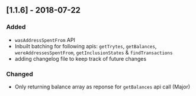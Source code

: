 ## [1.1.6] - 2018-07-22
### Added
- `wasAddressSpentFrom` API
- Inbuilt batching for following apis: `getTrytes`, `getBalances`, `wereAddressesSpentFrom`, `getInclusionStates` & `findTransactions`
- adding changelog file to keep track of future changes

### Changed
- Only returning balance array as reponse for `getBalances` api call (Major)
